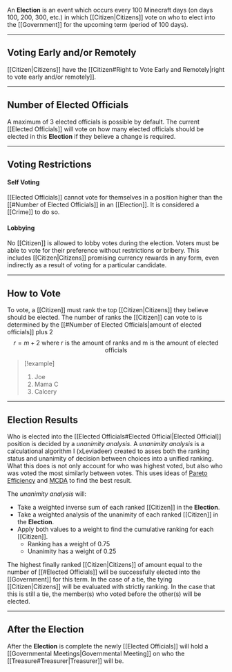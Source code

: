 An **Election** is an event which occurs every 100 Minecraft days (on days 100, 200, 300, etc.) in which [[Citizen|Citizens]] vote on who to elect into the [[Government]] for the upcoming term (period of 100 days).

---
## Voting Early and/or Remotely
[[Citizen|Citizens]] have the [[Citizen#Right to Vote Early and Remotely|right to vote early and/or remotely]].

---
## Number of Elected Officials
A maximum of 3 elected officials is possible by default. The current [[Elected Officials]] will vote on how many elected officials should be elected in this **Election** if they believe a change is required.

---
## Voting Restrictions
#### Self Voting
[[Elected Officials]] cannot vote for themselves in a position higher than the [[#Number of Elected Officials]] in an [[Election]]. It is considered a [[Crime]] to do so.
#### Lobbying
No [[Citizen]] is allowed to lobby votes during the election. Voters must be able to vote for their preference without restrictions or bribery. This includes [[Citizen|Citizens]] promising currency rewards in any form, even indirectly as a result of voting for a particular candidate.

---
## How to Vote
To vote, a [[Citizen]] must rank the top [[Citizen|Citizens]] they believe should be elected. The number of ranks the [[Citizen]] can vote to is determined by the [[#Number of Elected Officials|amount of elected officials]] plus 2
$$ r = m + 2 \text{ where r is the amount of ranks and m is the amount of elected officials} $$
> [!example]
> 1. Joe
> 2. Mama C
> 3. Calcery

---
## Election Results
Who is elected into the [[Elected Officials#Elected Official|Elected Official]] position is decided by a *unanimity analysis*. 
A *unanimity analysis* is a calculational algorithm I (xLeviadeer) created to asses both the ranking status and unanimity of decision between choices into a unified ranking. What this does is not only account for who was highest voted, but also who was voted the most similarly between votes. This uses ideas of [Pareto Efficiency](https://en.wikipedia.org/wiki/Pareto_efficiency) and [MCDA](https://en.wikipedia.org/wiki/Multiple-criteria_decision_analysis) to find the best result.

The *unanimity analysis* will:
- Take a weighted inverse sum of each ranked [[Citizen]] in the **Election**.
- Take a weighted analysis of the unanimity of each ranked [[Citizen]] in the **Election**.
- Apply both values to a weight to find the cumulative ranking for each [[Citizen]].
	- Ranking has a weight of 0.75
	- Unanimity has a weight of 0.25

The highest finally ranked [[Citizen|Citizens]] of amount equal to the number of [[#Elected Officials]] will be successfully elected into the [[Government]] for this term. 
In the case of a tie, the tying [[Citizen|Citizens]] will be evaluated with strictly ranking. In the case that this is still a tie, the member(s) who voted before the other(s) will be elected.

---
## After the Election
After the **Election** is complete the newly [[Elected Officials]] will hold a [[Governmental Meetings|Governmental Meeting]] on who the [[Treasure#Treasurer|Treasurer]] will be.